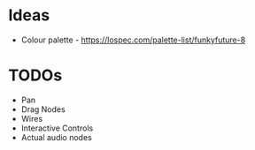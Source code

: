 # Ideas
* Colour palette - https://lospec.com/palette-list/funkyfuture-8

# TODOs
* Pan
* Drag Nodes
* Wires
* Interactive Controls
* Actual audio nodes